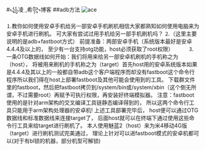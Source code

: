 #꧁凌؀希꧂博客
##adb方法
![ace](https://raw.githubusercontent.com/lingxir/lingxir.github.io/42cec4b115529cc3e0ef27ba465868bba87c0f0d/Screenshot_20190606_044708_com.tencent.qqlive.jpg)

⒈教你如何使用安卓手机给另一部安卓手机刷机相信大家都熟知如何使用电脑来为安卓手机进行刷机。
可大家有尝试过用手机给另一部手机刷机吗？
⒉（这里主要说明的是adb+fastboot方式）
前提准备：两部安卓手机（系统版本最好是安卓4.4.4及以上的，
至少有一台支持otg功能，host必须获取了root权限）          
⒊一条OTG数据线如何开始：我们将用来给另一部安卓机刷机的手机称之为（host），
将被用来刷机的手机称之为（target）首先host用的安卓系统版本如果是4.4.4及其以上的一般都自带adb这个客户端程序而却没有fastboot这个命令行程序所以我们得在host上部署fastboot及其他可能会使用到的工具。
下载群文件里的fastboot，然后把fastboot拷贝到/system/bin或/system/xbin（这个倒无所谓，不过需要root）再赋予可执行权限，再安装好终端模拟器。
注意：fastboot使用的是针对arm架构的交叉编译工具链静态编译得到的，
所以这两个命令行工具只能用于arm架构处理器的安卓机!
上述工具部署完毕后，
host便可以通过OTG数据线和标准数据线来连接target了，
后面host就可以在终端下通过使用这些命令行工具来给target进行刷机了。
本人使用魅蓝2（host）来为米4移动4G版（target）进行刷机测试完美通过，
理论上针对可以进fastboot模式的安卓机都可以(对于有bl锁的机器，部分机型可解锁)
